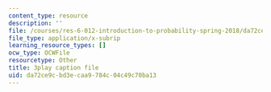 ```yaml
---
content_type: resource
description: ''
file: /courses/res-6-012-introduction-to-probability-spring-2018/da72ce9cbd3ecaa9784c04c49c70ba13_sSWHT2kbkvc.srt
file_type: application/x-subrip
learning_resource_types: []
ocw_type: OCWFile
resourcetype: Other
title: 3play caption file
uid: da72ce9c-bd3e-caa9-784c-04c49c70ba13
---
```

